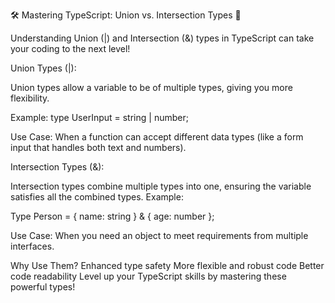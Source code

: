 🛠️ Mastering TypeScript: Union vs. Intersection Types 🚀

Understanding Union (|) and Intersection (&) types in TypeScript can take your coding to the next level!

Union Types (|):

Union types allow a variable to be of multiple types, giving you more flexibility.

Example: type UserInput = string | number;

Use Case: When a function can accept different data types (like a form input that handles both text and numbers).

Intersection Types (&):

Intersection types combine multiple types into one, ensuring the variable satisfies all the combined types.
Example:

Type Person = { name: string } & { age: number };

Use Case: When you need an object to meet requirements from multiple interfaces.

Why Use Them?
Enhanced type safety
More flexible and robust code
Better code readability
Level up your TypeScript skills by mastering these powerful types!
